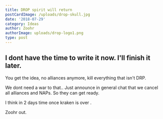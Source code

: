 ```yaml
---
title: DROP spirit will return
postCardImage: /uploads/drop-skull.jpg
date: '2018-07-29'
category: Ideas
author: Zoohr
authorImage: uploads/drop-logo1.png
type: post
---
```

## I dont have the time to write it now. I'll finish it later.

You get the idea, no alliances anymore, kill everything that isn't DRP.

We dont need a war to that.. Just announce in general chat that we cancel all alliances and NAPs. So they can get ready.

I think in 2 days time once kraken is over .

Zoohr out.
